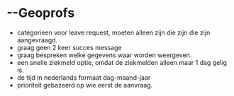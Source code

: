# --Geoprofs

- categorieen voor leave request, moeten alleen zijn die zijn die zijn aangevraagd.
- graag geen 2 keer succes message
- graag bespreken welke gegevens waar worden weergeven.
- een snelle ziekmeld optie, omdat de ziekmelden alleen maar 1 dag gelig is.
- de tijd in nederlands formaat dag-maand-jaar
- prioriteit gebazeerd op wie eerst de aanvraag.
